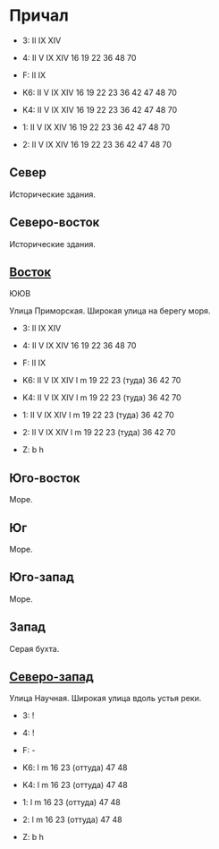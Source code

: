 # Причал

* 3:    II  IX  XIV
* 4:    II  V   IX  XIV 16  19  22  36  48  70
* F:    II  IX

* K6:   II  V   IX  XIV
        16  19  22  23  36  42  47  48  70
* K4:   II  V   IX  XIV
        16  19  22  23  36  42  47  48  70
* 1:    II  V   IX  XIV
        16  19  22  23  36  42  47  48  70
* 2:    II  V   IX  XIV
        16  19  22  23  36  42  47  48  70

## Север

Исторические здания.

## Северо-восток

Исторические здания.

## [Восток](./11505050.md)

ЮЮВ

Улица Приморская.
Широкая улица на берегу моря.

* 3:    II  IX  XIV
* 4:    II  V   IX  XIV 16  19  22  36  48  70
* F:    II  IX

* K6:   II  V   IX  XIV
        l   m
        19  22  23 (туда)   36  42  70
* K4:   II  V   IX  XIV
        l   m
        19  22  23 (туда)   36  42  70
* 1:    II  V   IX  XIV
        l   m
        19  22  23 (туда)   36  42  70
* 2:    II  V   IX  XIV
        l   m
        19  22  23 (туда)   36  42  70

* Z:    b   h

## Юго-восток

Море.

## Юг

Море.

## Юго-запад

Море.

## Запад

Серая бухта.

## [Северо-запад](./11490030.md)

Улица Научная.
Широкая улица вдоль устья реки.

* 3:    !
* 4:    !
* F:    -

* K6:   l   m
        16  23 (оттуда) 47  48
* K4:   l   m
        16  23 (оттуда) 47  48
* 1:    l   m
        16  23 (оттуда) 47  48
* 2:    l   m
        16  23 (оттуда) 47  48

* Z:    b   h

